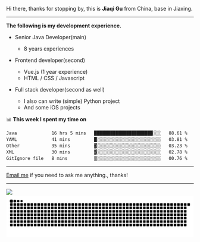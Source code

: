 Hi there, thanks for stopping by, this is **Jiaqi Gu** from China, base in Jiaxing.

---

**The following is my development experience.**

- Senior Java Developer(main)
  - 8 years experiences

- Frontend developer(second)
  - Vue.js (1 year experience)
  - HTML / CSS / Javascript
  
- Full stack developer(second as well)
  - I also can write (simple) Python project
  - And some iOS projects

📊 **This week I spent my time on**
<!--START_SECTION:waka-->

```txt
Java             16 hrs 5 mins   ██████████████████████░░░   88.61 %
YAML             41 mins         █░░░░░░░░░░░░░░░░░░░░░░░░   03.81 %
Other            35 mins         ▓░░░░░░░░░░░░░░░░░░░░░░░░   03.23 %
XML              30 mins         ▓░░░░░░░░░░░░░░░░░░░░░░░░   02.78 %
GitIgnore file   8 mins          ▒░░░░░░░░░░░░░░░░░░░░░░░░   00.76 %
```

<!--END_SECTION:waka-->

---

[Email me](mailto:htk2klwgr@mozmail.com?subject=Hiring_from_GitHub) if you need to ask me anything., thanks!

---

![]( https://visitor-badge.glitch.me/badge?page_id=githubgujiaqi)
![]( https://github.com/droid-Q/droid-Q/raw/output/github-contribution-grid-snake.svg#gh-dark-mode-only)
